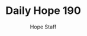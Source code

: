 ---
image: /assets/img/daily-hope-default-artwork.png
title: Daily Hope 190
number: 190
categories:
  - Daily Hope
author: Hope Staff
notes: Daily Hope 190
embed: >-
  EMBED_GOES_HERE
---